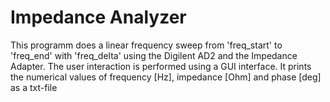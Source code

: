 # Impedance Analyzer 

This programm does a linear frequency sweep from 'freq_start' to 'freq_end' with 'freq_delta' using the Digilent AD2 and the Impedance Adapter. The user interaction is performed using a GUI interface. It prints the numerical values of frequency [Hz], impedance [Ohm] and phase [deg] as a txt-file
